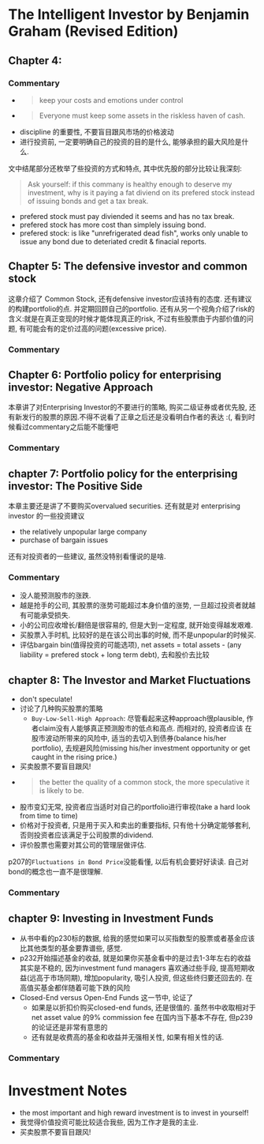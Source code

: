
# The Intelligent Investor by Benjamin Graham (Revised Edition)

## Chapter 4:


### Commentary

* >keep your costs and emotions under control
* >Everyone must keep some assets in the riskless haven of cash.
* discipline 的重要性, 不要盲目跟风市场的价格波动
* 进行投资前, 一定要明确自己的投资的目的是什么, 能够承担的最大风险是什么.

文中结尾部分还枚举了些投资的方式和特点, 其中优先股的部分比较让我深刻:
> Ask yourself: if this commany is healthy enough to deserve my investment, why is it paying a fat diviend on its prefered stock instead of issuing bonds and get a tax break.

* prefered stock must pay diviended it seems and has no tax break.
* prefered stock has more cost than simplely issuing bond.
* prefered stock: is like "unrefrigerated dead fish", works only unable to issue any bond due to deteriated credit & finacial reports.


## Chapter 5: The defensive investor and common stock

这章介绍了 Common Stock, 还有defensive investor应该持有的态度. 还有建议的构建portfolio的点. 并定期回顾自己的portfolio. 还有从另一个视角介绍了risk的含义:就是在真正变现的时候才能体现真正的risk, 不过有些股票由于内部价值的问题, 有可能会有的定价过高的问题(excessive price).


### Commentary


## Chapter 6: Portfolio policy for enterprising investor: Negative Approach

本章讲了对Enterprising Investor的不要进行的策略, 购买二级证券或者优先股, 还有新发行的股票的原因.不得不说看了正章之后还是没看明白作者的表达 :(, 看到时候看过commentary之后能不能懂吧

### Commentary


## chapter 7: Portfolio policy for the enterprising investor: The Positive Side

本章主要还是讲了不要购买overvalued securities. 还有就是对 enterprising investor 的一些投资建议
* the relatively unpopular large company
* purchase of bargain issues

还有对投资者的一些建议, 虽然没特别看懂说的是啥.

### Commentary

* 没人能预测股市的涨跌.
* 越是抢手的公司, 其股票的涨势可能超过本身价值的涨势, 一旦超过投资者就越有可能承受损失.
* 小的公司应收增长/翻倍是很容易的, 但是大到一定程度, 就开始变得越发艰难.
* 买股票入手时机, 比较好的是在该公司出事的时候, 而不是unpopular的时候买.
* 评估bargain bin(值得投资的可能选项), net assets = total assets - (any liability = prefered stock + long term debt), 去和股价去比较


## chapter 8: The Investor and Market Fluctuations
* don't speculate!
* 讨论了几种购买股票的策略
    * `Buy-Low-Sell-High Approach`: 尽管看起来这种approach很plausible, 作者claim没有人能够真正预测股市的低点和高点. 而相对的, 投资者应该
        在股市波动所带来的风险中, 适当的去切入到债券(balance his/her portfolio), 去规避风险(missing his/her investment opportunity or
        get caught in the rising price.)
* 买卖股票不要盲目跟风!
* > the better the quality of a common stock, the more speculative it is likely to be.
* 股市变幻无常, 投资者应当适时对自己的portfolio进行审视(take a hard look from time to time)
* 价格对于投资者, 只是用于买入和卖出的重要指标, 只有他十分确定能够套利, 否则投资者应该满足于公司股票的dividend.
* 评价股票也需要对其公司的管理层做评估.

p207的`Fluctuations in Bond Price`没能看懂, 以后有机会要好好读读. 自己对bond的概念也一直不是很理解.

### Commentary



## chapter 9: Investing in Investment Funds
* 从书中看的p230标的数据, 给我的感觉如果可以买指数型的股票或者基金应该比其他类型的基金要靠谱些, 感觉.
* p232开始描述基金的收益, 就是如果你买基金看中的是过去1-3年左右的收益其实是不稳的, 因为investment fund managers
    喜欢通过些手段, 提高短期收益(远高于市场同期), 增加popularity, 吸引人投资, 但这些终归要还回去的. 在高值买基金都伴随着可能下跌的风险
* Closed-End versus Open-End Funds 这一节中, 论证了
    * 如果是以折扣价购买closed-end funds, 还是很值的. 虽然书中收取相对于net asset value 的9% commission fee 在国内当下基本不存在, 但p239的论证还是非常有意思的
    * 还有就是收费高的基金和收益并无强相关性, 如果有相关性的话.

### Commentary





# Investment Notes
* the most important and high reward investment is to invest in yourself!
* 我觉得价值投资可能比较适合我些, 因为工作才是我的主业.
* 买卖股票不要盲目跟风!